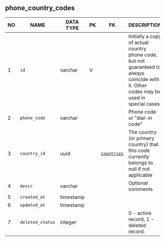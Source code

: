 phone_country_codes
----------------------------


NO | NAME | DATA TYPE | PK | FK | DESCRIPTION  | COMMENTS          
---|------|-----------|----|----|--------------|----------
1|`id` | varchar | V |  | Initially a copy of actual country phone code, but not guaranteed to always coincide with it. Other codes may be used in special cases. | 
2|`phone_code` | varchar |  |  | Phone code or "dial-in code" | 
3|`country_id` | uuid |  | [`countries`](countries.md) | The country (or primary country) that this code currently belongs to. null if not applicable | 
4|`descr` | varchar |  |  | Optional comments | 
5|`created_at` | timestamp |  |  |  | 
6|`updated_at` | timestamp |  |  |  | 
7|`deleted_status` | integer |  |  | 0 - active record, 1 - deleted record. | 
